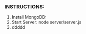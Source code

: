 
<h3>INSTRUCTIONS:</h3>
<ol>
  <li>Install MongoDB:</li>
  <li>Start Server: node server/server.js</li>
  <li>ddddd</li>
</ol>